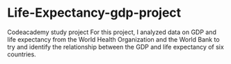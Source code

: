 # Life-Expectancy-gdp-project
Codeacademy study project
For this project, I analyzed data on GDP and life expectancy from the World Health Organization and 
the World Bank to try and identify the relationship between the GDP and life expectancy of six countries.


